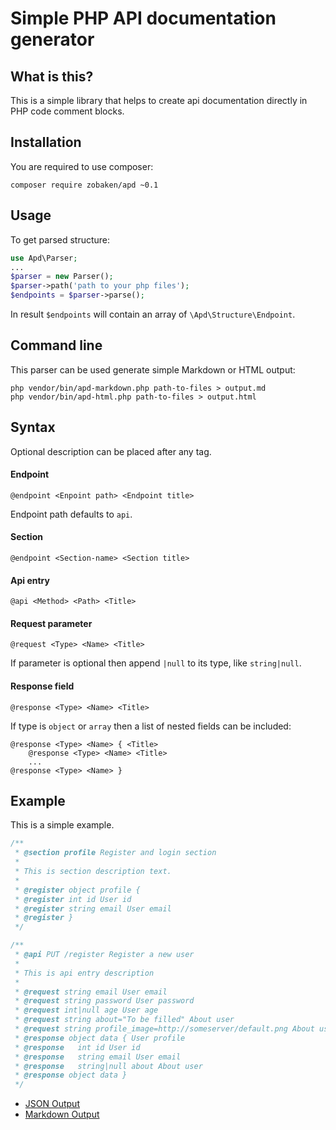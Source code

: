 # Simple PHP API documentation generator
## What is this?
This is a simple library that helps to create api documentation directly
 in PHP code comment blocks.
## Installation
You are required to use composer:
~~~
composer require zobaken/apd ~0.1
~~~
## Usage
To get parsed structure:
~~~php
use Apd\Parser;
...
$parser = new Parser();
$parser->path('path to your php files');
$endpoints = $parser->parse();
~~~
In result `$endpoints` will contain an array of `\Apd\Structure\Endpoint`.
## Command line
This parser can be used generate simple Markdown or HTML output:
~~~
php vendor/bin/apd-markdown.php path-to-files > output.md
php vendor/bin/apd-html.php path-to-files > output.html
~~~
## Syntax
Optional description can be placed after any tag.
#### Endpoint
~~~
@endpoint <Enpoint path> <Endpoint title> 
~~~
Endpoint path defaults to `api`.
#### Section
~~~
@endpoint <Section-name> <Section title> 
~~~
#### Api entry
~~~
@api <Method> <Path> <Title> 
~~~
#### Request parameter
~~~
@request <Type> <Name> <Title> 
~~~
If parameter is optional then append `|null` to its type, like `string|null`. 
#### Response field
~~~
@response <Type> <Name> <Title> 
~~~
If type is `object` or `array` then a list of nested fields can be included:
~~~
@response <Type> <Name> { <Title>
    @response <Type> <Name> <Title>
    ...
@response <Type> <Name> } 
~~~
## Example
This is a simple example.
~~~php
/**
 * @section profile Register and login section
 *
 * This is section description text.
 *
 * @register object profile {
 * @register int id User id
 * @register string email User email
 * @register }
 */

/**
 * @api PUT /register Register a new user
 *
 * This is api entry description
 *
 * @request string email User email
 * @request string password User password
 * @request int|null age User age
 * @request string about="To be filled" About user
 * @request string profile_image=http://someserver/default.png About user
 * @response object data { User profile
 * @response   int id User id
 * @response   string email User email
 * @response   string|null about About user
 * @response object data }
 */
~~~
* [JSON Output](examples/example.json)
* [Markdown Output](examples/example.md)